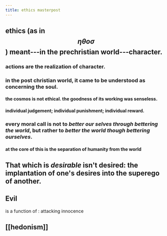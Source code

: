 ```yaml
---
title: ethics masterpost
---
```


## ethics (as in $$\eta\theta o\sigma$$) meant---in the prechristian world---character.
### actions are the realization of character.
### in the post christian world, it came to be understood as concerning the soul.
#### the cosmos is not ethical. the goodness of its working was senseless.
#### individual judgement; individual punishment; individual reward.
### every moral call is not to *better our selves through bettering the world*, but rather to *better the world though bettering ourselves*.
#### at the core of this is the separation of humanity from the world
## That which is *desirable* isn't desired: the implantation of one's desires into the superego of another.
## Evil 

is a function of
: attacking innocence
## [[hedonism]]
